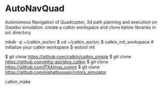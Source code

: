 # AutoNavQuad
Autonomous Navigation of Quadcopter, 3d path planning and execution on Gazebo simulation.
create a catkin workspace and clone below libraries in src directory

mkdir -p ~/catkin_ws/src
$ cd ~/catkin_ws/src
$ catkin_init_workspace  # initialize your catkin workspace
$ wstool init

$ git clone https://github.com/catkin/catkin_simple
$ git clone https://github.com/ethz-asl/glog_catkin
$ git clone https://github.com/PX4/mav_comm
$ git clone https://github.com/nishathussain/rotors_simulator

catkin_make
